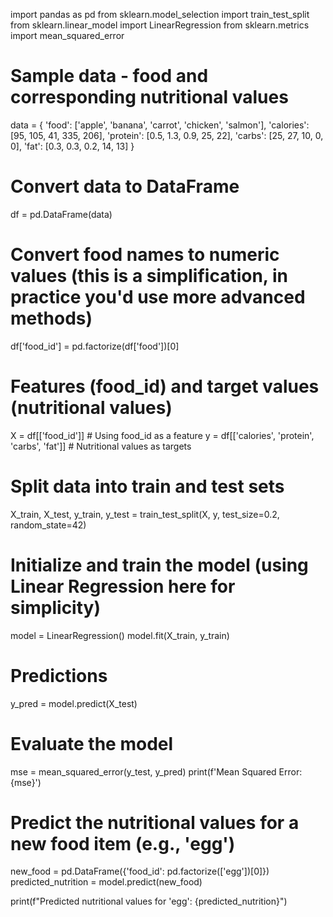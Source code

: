 import pandas as pd
from sklearn.model_selection import train_test_split
from sklearn.linear_model import LinearRegression
from sklearn.metrics import mean_squared_error

# Sample data - food and corresponding nutritional values
data = {
    'food': ['apple', 'banana', 'carrot', 'chicken', 'salmon'],
    'calories': [95, 105, 41, 335, 206],
    'protein': [0.5, 1.3, 0.9, 25, 22],
    'carbs': [25, 27, 10, 0, 0],
    'fat': [0.3, 0.3, 0.2, 14, 13]
}

# Convert data to DataFrame
df = pd.DataFrame(data)

# Convert food names to numeric values (this is a simplification, in practice you'd use more advanced methods)
df['food_id'] = pd.factorize(df['food'])[0]

# Features (food_id) and target values (nutritional values)
X = df[['food_id']]  # Using food_id as a feature
y = df[['calories', 'protein', 'carbs', 'fat']]  # Nutritional values as targets

# Split data into train and test sets
X_train, X_test, y_train, y_test = train_test_split(X, y, test_size=0.2, random_state=42)

# Initialize and train the model (using Linear Regression here for simplicity)
model = LinearRegression()
model.fit(X_train, y_train)

# Predictions
y_pred = model.predict(X_test)

# Evaluate the model
mse = mean_squared_error(y_test, y_pred)
print(f'Mean Squared Error: {mse}')

# Predict the nutritional values for a new food item (e.g., 'egg')
new_food = pd.DataFrame({'food_id': pd.factorize(['egg'])[0]})
predicted_nutrition = model.predict(new_food)

print(f"Predicted nutritional values for 'egg': {predicted_nutrition}")
